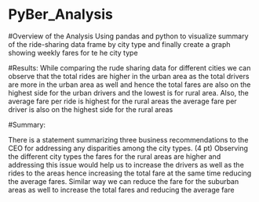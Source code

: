 # PyBer_Analysis
#Overview of the Analysis
Using pandas and python to visualize summary of the ride-sharing data frame by city type and finally create a graph showing weekly fares for te
he city type

#Results:
While comparing the rude sharing data for different cities we can observe that the total rides are higher in the urban area as the total drivers are more in the urban area as well and hence the total fares are also on the highest side for the urban drivers and the lowest is for rural area. Also, the average fare per ride is highest for the rural areas the average fare per driver is also on the highest side for the rural areas



#Summary:

There is a statement summarizing three business recommendations to the CEO for addressing any disparities among the city types. (4 pt)
Observing the different city types the fares for the rural areas are higher and addressing this issue would help us to increase the drivers as well as the rides to the areas hence increasing the total fare at the same time reducing the average fares. Similar way we can reduce the fare for the suburban areas as well to increase the total fares and reducing the average fare
